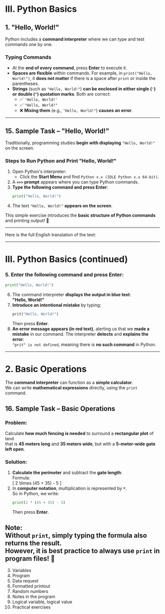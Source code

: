 # **III. Python Basics**

## **1. "Hello, World!"**

Python includes a **command interpreter** where we can type and test commands one by one.

### **Typing Commands**
- At the **end of every command**, press **Enter** to execute it.
- **Spaces are flexible** within commands. For example, in `print("Hello, World!")`, it **does not matter** if there is a space after `print` or inside the parentheses.
- **Strings** (such as `"Hello, World!"`) **can be enclosed in either single (`'`) or double (`"`) quotation marks**. Both are correct:
  - ✅ `'Hello, World!'`
  - ✅ `"Hello, World!"`
  - ❌ **Mixing them** (e.g., `’Hello, World!"`) **causes an error**.

---

## **15. Sample Task – "Hello, World!"**
Traditionally, programming studies **begin with displaying** `"Hello, World!"` on the screen.

### **Steps to Run Python and Print "Hello, World!"**
1. Open Python's interpreter:
   - Click the **Start Menu** and find `Python x.x (IDLE Python x.x 64-bit)`.
2. A **`>>>` prompt** appears where you can type Python commands.
3. **Type the following command and press Enter**:
   ```python
   print("Hello, World!")
   ```
4. The text `"Hello, World!"` **appears on the screen**.

This simple exercise introduces the **basic structure of Python commands** and printing output! 🚀

----
Here is the full English translation of the text:

---

# **III. Python Basics (continued)**

### **5. Enter the following command and press Enter:**
   ```python
   print("Hello, World!")
   ```
6. The command interpreter **displays the output in blue text**:  
   **"Hello, World!"**  
7. **Introduce an intentional mistake** by typing:
   ```python
   prit("Hello, World!")
   ```
   Then press **Enter**.
8. **An error message appears (in red text)**, alerting us that we **made a mistake** in our command. The interpreter **detects** and **explains the error**:  
   `"prit" is not defined`, meaning there is **no such command** in Python.

---

# **2. Basic Operations**

The **command interpreter** can function as a **simple calculator**.  
We can write **mathematical expressions** directly, using the `print` command.

## **16. Sample Task – Basic Operations**
### **Problem:**
Calculate **how much fencing is needed** to surround a **rectangular plot** of land  
that is **45 meters long** and **35 meters wide**, but with a **5-meter-wide gate left open**.

### **Solution:**
1. **Calculate the perimeter** and subtract the **gate length**:  
   Formula:  
   \[
   2 \times (45 + 35) - 5
   \]
2. In **computer notation**, multiplication is represented by **`*`**.  
   So in Python, we write:
   ```python
   print(2 * (45 + 35) - 5)
   ```
   Then press **Enter**.

**Note:**  
Without `print`, simply typing the formula also returns the result.  
However, **it is best practice to always use `print`** in program files! 🚀
----
3. Variables
4. Program
5. Data request
6. Formatted printout
7. Random numbers
8. Notes in the program
9. Logical variable, logical value
10. Practical exercises

